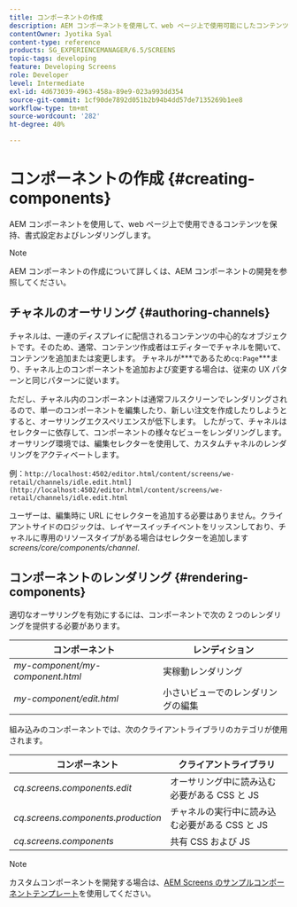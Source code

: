 ```yaml
---
title: コンポーネントの作成
description: AEM コンポーネントを使用して、web ページ上で使用可能にしたコンテンツを保持、書式設定およびレンダリングする方法について説明します。
contentOwner: Jyotika Syal
content-type: reference
products: SG_EXPERIENCEMANAGER/6.5/SCREENS
topic-tags: developing
feature: Developing Screens
role: Developer
level: Intermediate
exl-id: 4d673039-4963-458a-89e9-023a993dd354
source-git-commit: 1cf90de7892d051b2b94b4dd57de7135269b1ee8
workflow-type: tm+mt
source-wordcount: '282'
ht-degree: 40%

---
```


# コンポーネントの作成 {#creating-components}

AEM コンポーネントを使用して、web ページ上で使用できるコンテンツを保持、書式設定およびレンダリングします。

>[!NOTE]
>
>AEM コンポーネントの作成について詳しくは、AEM コンポーネントの開発を参照してください。

## チャネルのオーサリング {#authoring-channels}

チャネルは、一連のディスプレイに配信されるコンテンツの中心的なオブジェクトです。そのため、通常、コンテンツ作成者はエディターでチャネルを開いて、コンテンツを追加または変更します。 チャネルが***であるため`cq:Page`***まり、チャネル上のコンポーネントを追加および変更する場合は、従来の UX パターンと同じパターンに従います。

ただし、チャネル内のコンポーネントは通常フルスクリーンでレンダリングされるので、単一のコンポーネントを編集したり、新しい注文を作成したりしようとすると、オーサリングエクスペリエンスが低下します。 したがって、チャネルはセレクターに依存して、コンポーネントの様々なビューをレンダリングします。 オーサリング環境では、編集セレクターを使用して、カスタムチャネルのレンダリングをアクティベートします。

例：`http://localhost:4502/editor.html/content/screens/we-retail/channels/idle.edit.html](http://localhost:4502/editor.html/content/screens/we-retail/channels/idle.edit.html`

ユーザーは、編集時に URL にセレクターを追加する必要はありません。クライアントサイドのロジックは、レイヤースイッチイベントをリッスンしており、チャネルに専用のリソースタイプがある場合はセレクターを追加します *screens/core/components/channel*.

## コンポーネントのレンダリング {#rendering-components}

適切なオーサリングを有効にするには、コンポーネントで次の 2 つのレンダリングを提供する必要があります。

| **コンポーネント** | **レンディション** |
|---|---|
| *my-component/my-component.html* | 実稼動レンダリング |
| *my-component/edit.html* | 小さいビューでのレンダリングの編集 |

組み込みのコンポーネントでは、次のクライアントライブラリのカテゴリが使用されます。

| **コンポーネント** | **クライアントライブラリ** |
|---|---|
| *cq.screens.components.edit* | オーサリング中に読み込む必要がある CSS と JS |
| *cq.screens.components.production* | チャネルの実行中に読み込む必要がある CSS と JS |
| *cq.screens.components* | 共有 CSS および JS |

>[!NOTE]
>
>カスタムコンポーネントを開発する場合は、[AEM Screens のサンプルコンポーネントテンプレート](https://github.com/Adobe-Marketing-Cloud/aem-screens-component-template)を使用してください。
